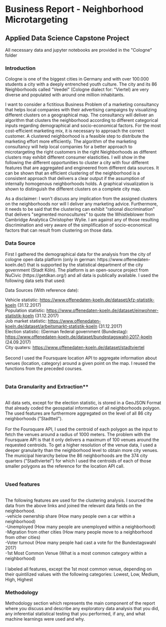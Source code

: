 # Business Report - Neighborhood Microtargeting

## Applied Data Science Capstone Project

<p>All necessary data and jupyter notebooks are provided in the "Cologne" folder </p>

### Introduction

<p>Cologne is one of the biggest cities in Germany and with over 100.000 students a city with a deeply entrenched youth culture. The city and its 86 Neighborhoods called "Veedel" (Cologne dialect for: "Viertel) are very diverse and populated with around one million inhabitants. </p>

<p>I want to consider a fictitious Business Problem of a marketing consultancy that helps local companies with their advertising campaigns by visualizing different clusters on a geographical map. The consultancy will deliver an algorithm that clusters the neighborhood according to different categorical inputs regarding demographical and socio-economical factors. For the most cost-efficient marketing mix, it is necessary to approach the correct customer. A clustered neighborhood is a feasible step to distribute the marketing effort more efficiently. The algorithm of the marketing consultancy will help local companies for a better approach to microtargeting the right customers in the right Neighborhoods as different clusters may exhibit different consumer elasticities. I will show in the following the different opportunities to cluster a city with four different features that are aggregated and engineered from different data sources. It can be shown that an efficient clustering of the neighborhood is a consistent approach that delivers a clear output if the assumption of internally homogenous neighborhoods holds. A graphical visualization is shown to distinguish the different clusters on a complete city map.
</p>
<p>As a disclaimer: I won't discuss any implication from the assigned clusters on the neighborhoods nor will I deliver any marketing advice. Furthermore, it needs to be said that the clustering can exhibit "rational discrimination" that delivers "segmented monocultures" to quote the Whistleblower from Cambridge Analytica Christopher Wylie. I am against any of those resulting discrimination and very aware of the simplification of socio-economical factors that can result from clustering on those data.
</p>

### Data Source

<p>First I gathered the demographical data for the analysis from the city of cologne open data platform  (only in german: https://www.offenedaten-koeln.de/) that is supported by the statistical department of the city government (Stadt Köln). The platform is an open-source project from NuCivic (https://getdkan.org/) and all data is publically available. I used the following data sets that used:
</p>
<p>Data Sources (With reference date): </p>

Vehicle statistic: https://www.offenedaten-koeln.de/dataset/kfz-statistik-koeln (31.12.2017) <br/>
Population statistic: https://www.offenedaten-koeln.de/dataset/einwohner-statistik-koeln (31.12.2017) <br/>
Job market statistic: https://www.offenedaten-koeln.de/dataset/arbeitsmarkt-statistik-koeln (31.12.2017) <br/>
Election statistic: (German federal government (Bundestag): https://www.offenedaten-koeln.de/dataset/bundestagswahl-2017-koeln (24.09.2017) <br/>
City quaters: https://www.offenedaten-koeln.de/dataset/stadtviertel <br/>
<br/>
Second I used the Foursquare location API to aggregate information about venues (location, category) around a given point on the map. I reused the functions from the preceded courses.<br/>
<br/>
### Data Granularity and Extraction**
<br/>
All data sets, except for the election statistic, is stored in a GeoJSON Format that already coded the geospatial information of all neighborhoods polygon. The used features are furthermore aggregated on the level of all 86 city neighborhoods ("Stadtteil").<br/>
<br/>
For the Foursquare API, I used the centroid of each polygon as the input to fetch the venues around a radius of 1000 meters. The problem with the Foursquare API is that it only delivers a maximum of 100 venues around the requested centroids. To get a higher resolution of the venue data, I used a deeper granularity than the neighborhood level to obtain more city venues. The municipal hierarchy below the 86 neighborhoods are the 374 city quarters ("Stadtviertel") for which I used the centroids of each of those smaller polygons as the reference for the location API call.<br/>
<br/>

### Used features

<br/>
The following features are used for the clustering analysis. I sourced the data from the above links and joined the relevant data fields on the neighborhood.
<br/>
-vehicle ownership share (How many people own a car within a neighborhood)<br/>
-Unemployed (How many people are unemployed within a neighborhood)<br/>
-Migration from other cities (How many people move to a neighborhood from other cities)<br/>
-Voter turnout (How many people had cast a vote for the Bundestagswahl 2017)<br/>
-1st Most Common Venue (What is a most common category within a neighborhood)<br/>
<br/>
I labeled all features, except the 1st most common venue, depending on their quintilized values with the following categories: Lowest, Low, Medium, High, Highest

### Methodology



Methodology section which represents the main component of the report where you discuss and describe any exploratory data analysis that you did, any inferential statistical testing that you performed, if any, and what machine learnings were used and why.
